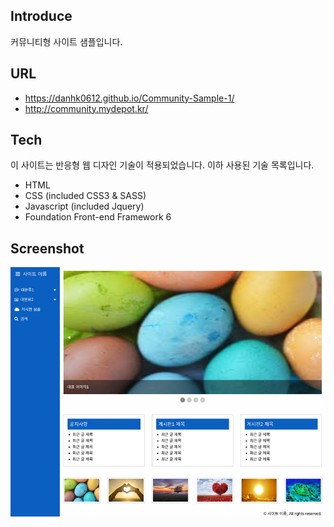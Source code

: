 ## Introduce

커뮤니티형 사이트 샘플입니다.

## URL

- https://danhk0612.github.io/Community-Sample-1/
- http://community.mydepot.kr/

## Tech

이 사이트는 반응형 웹 디자인 기술이 적용되었습니다.
이하 사용된 기술 목록입니다.

- HTML
- CSS (included CSS3 & SASS)
- Javascript (included Jquery)
- Foundation Front-end Framework 6

## Screenshot

![스크린샷](https://github.com/danhk0612/Community-Sample-1/raw/master/img/sample1.png) 